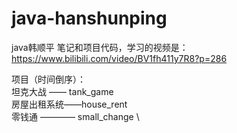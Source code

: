 # java-hanshunping
java韩顺平
笔记和项目代码，学习的视频是：https://www.bilibili.com/video/BV1fh411y7R8?p=286

项目（时间倒序）：\
坦克大战 —— tank_game\
房屋出租系统——house_rent \
零钱通 ———— small_change \

